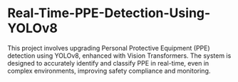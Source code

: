 # Real-Time-PPE-Detection-Using-YOLOv8
This project involves upgrading Personal Protective Equipment (PPE) detection using YOLOv8, enhanced with Vision Transformers. The system is designed to accurately identify and classify PPE in real-time, even in complex environments, improving safety compliance and monitoring.
